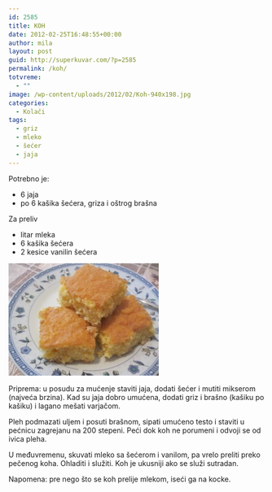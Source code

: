 ```yaml
---
id: 2585
title: KOH
date: 2012-02-25T16:48:55+00:00
author: mila
layout: post
guid: http://superkuvar.com/?p=2585
permalink: /koh/
totvreme:
  - ""
image: /wp-content/uploads/2012/02/Koh-940x198.jpg
categories:
  - Kolači
tags:
  - griz
  - mleko
  - šećer
  - jaja
---
```

Potrebno je:

  * 6 jaja
  * po 6 kašika šećera, griza i oštrog brašna

Za preliv

  * litar mleka
  * 6 kašika šećera
  * 2 kesice vanilin šećera

<img class="alignnone size-medium wp-image-2586" title="Koh" src="/wp-content/uploads/2012/02/Koh-e1330188305450.jpg" alt="" width="295" height="221" /> 

Priprema: u posudu za mućenje staviti jaja, dodati šećer i mutiti mikserom (najveća brzina). Kad su jaja dobro umućena, dodati griz i brašno (kašiku po kašiku) i lagano mešati varjačom.

Pleh podmazati uljem i posuti brašnom, sipati umućeno testo i staviti u pećnicu zagrejanu na 200 stepeni. Peći dok koh ne porumeni i odvoji se od ivica pleha.

U međuvremenu, skuvati mleko sa šećerom i vanilom, pa vrelo preliti preko pečenog koha. Ohladiti i služiti. Koh je ukusniji ako se služi sutradan.

Napomena: pre nego što se koh prelije mlekom, iseći ga na kocke.